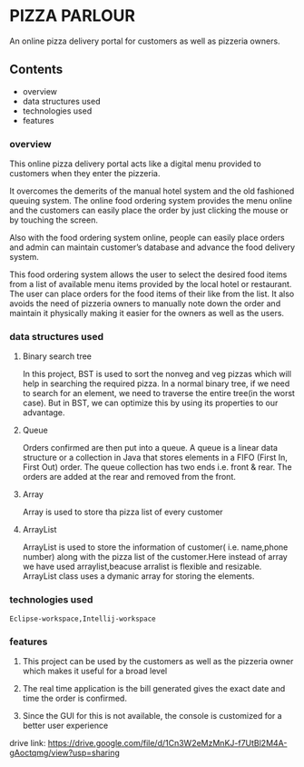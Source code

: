 # PIZZA PARLOUR

An online pizza delivery portal for customers as well as pizzeria owners.

## Contents
* overview 
* data structures used
* technologies used 
* features

### overview

This online pizza delivery portal acts like a digital menu provided to customers when they enter the pizzeria.

It overcomes the demerits of the manual hotel system and the old fashioned queuing system.
The online food ordering system provides the menu online and the customers can easily place the order by just clicking the mouse or by touching the screen.

Also with the food ordering system online, people can easily place orders and admin can maintain customer’s database and advance the food delivery system.

This food ordering system allows the user to select the desired food items from a list of available menu items provided by the local hotel or restaurant. The user can place orders for the food items of their like from the list.
It also avoids the need of pizzeria owners to manually note down the order and maintain it physically making it easier for the owners as well as the users. 

### data structures used

1. Binary search tree

    In this project, BST is used to sort the nonveg and veg pizzas which will help in searching the required pizza.
    In a normal binary tree, if we need to search for an element, we need to traverse the entire tree(in the worst case). But in BST, we can optimize this by using its properties to our advantage.

2. Queue

    Orders confirmed are then put into a queue. 
    A queue is a linear data structure or a collection in Java that stores elements in a FIFO (First In, First Out) order. The queue collection has two ends i.e. front & rear. The orders are added at the rear and removed from the front.

3. Array

    Array is used to store tha pizza list of every customer

4. ArrayList

    ArrayList is used to store the information of customer( i.e. name,phone number) along with the pizza list of the customer.Here instead of array we have used arraylist,beacuse arralist is flexible and resizable.
    ArrayList class uses a dymanic array for storing the elements.

### technologies used

	Eclipse-workspace,Intellij-workspace

### features

1. This project can be used by the customers as well as the pizzeria owner which makes it useful for a broad level

2. The real time application is the bill generated gives the exact date and time the order is confirmed. 

3. Since the GUI for this is not available, the console is customized for a better user experience 


drive link:
https://drive.google.com/file/d/1Cn3W2eMzMnKJ-f7UtBl2M4A-gAoctqmg/view?usp=sharing
